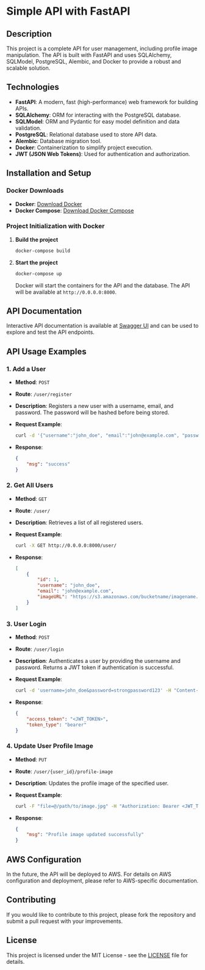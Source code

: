 # Simple API with FastAPI

## Description

This project is a complete API for user management, including profile image manipulation. The API is built with FastAPI and uses SQLAlchemy, SQLModel, PostgreSQL, Alembic, and Docker to provide a robust and scalable solution.

## Technologies

- **FastAPI**: A modern, fast (high-performance) web framework for building APIs.
- **SQLAlchemy**: ORM for interacting with the PostgreSQL database.
- **SQLModel**: ORM and Pydantic for easy model definition and data validation.
- **PostgreSQL**: Relational database used to store API data.
- **Alembic**: Database migration tool.
- **Docker**: Containerization to simplify project execution.
- **JWT (JSON Web Tokens)**: Used for authentication and authorization.

## Installation and Setup

### Docker Downloads

- **Docker**: [Download Docker](https://www.docker.com/get-started)
- **Docker Compose**: [Download Docker Compose](https://docs.docker.com/compose/install/)

### Project Initialization with Docker

1. **Build the project**

    ```bash
    docker-compose build
    ```

2. **Start the project**

    ```bash
    docker-compose up
    ```

    Docker will start the containers for the API and the database. The API will be available at `http://0.0.0.0:8000`.

## API Documentation

Interactive API documentation is available at [Swagger UI](http://0.0.0.0:8000/docs) and can be used to explore and test the API endpoints.

## API Usage Examples

### 1. Add a User

- **Method**: `POST`
- **Route**: `/user/register`
- **Description**: Registers a new user with a username, email, and password. The password will be hashed before being stored.
- **Request Example**:

    ```bash
    curl -d '{"username":"john_doe", "email":"john@example.com", "password":"strongpassword123"}' -H "Content-Type: application/json" -X POST http://0.0.0.0:8000/user/register
    ```

- **Response**:

    ```json
    {
        "msg": "success"
    }
    ```

### 2. Get All Users

- **Method**: `GET`
- **Route**: `/user/`
- **Description**: Retrieves a list of all registered users.
- **Request Example**:

    ```bash
    curl -X GET http://0.0.0.0:8000/user/
    ```

- **Response**:

    ```json
    [
        {
            "id": 1,
            "username": "john_doe",
            "email": "john@example.com",
            "imageURL": "https://s3.amazonaws.com/bucketname/imagename.jpg"
        }
    ]
    ```

### 3. User Login

- **Method**: `POST`
- **Route**: `/user/login`
- **Description**: Authenticates a user by providing the username and password. Returns a JWT token if authentication is successful.
- **Request Example**:

    ```bash
    curl -d 'username=john_doe&password=strongpassword123' -H "Content-Type: application/x-www-form-urlencoded" -X POST http://0.0.0.0:8000/user/login
    ```

- **Response**:

    ```json
    {
        "access_token": "<JWT_TOKEN>",
        "token_type": "bearer"
    }
    ```

### 4. Update User Profile Image

- **Method**: `PUT`
- **Route**: `/user/{user_id}/profile-image`
- **Description**: Updates the profile image of the specified user.
- **Request Example**:

    ```bash
    curl -F "file=@/path/to/image.jpg" -H "Authorization: Bearer <JWT_TOKEN>" -X PUT http://0.0.0.0:8000/user/1/profile-image
    ```

- **Response**:

    ```json
    {
        "msg": "Profile image updated successfully"
    }
    ```

## AWS Configuration

In the future, the API will be deployed to AWS. For details on AWS configuration and deployment, please refer to AWS-specific documentation.

## Contributing

If you would like to contribute to this project, please fork the repository and submit a pull request with your improvements.

## License

This project is licensed under the MIT License - see the [LICENSE](LICENSE) file for details.
